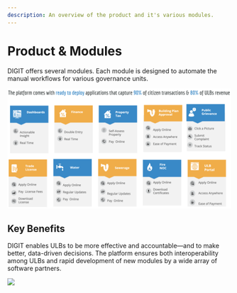 ```yaml
---
description: An overview of the product and it's various modules.
---
```


# Product & Modules

DIGIT offers several modules. Each module is designed to automate the manual workflows for various governance units.

![](<../.gitbook/assets/image (27) (2).png>)

## Key Benefits

DIGIT enables ULBs to be more effective and accountable—and to make better, data-driven decisions. The platform ensures both interoperability among ULBs and rapid development of new modules by a wide array of software partners.

![](../.gitbook/assets/digit-\_-indias-largest-open-source-platform-for-e.png)
